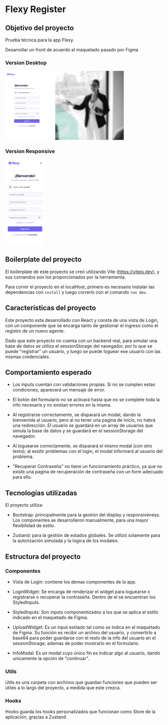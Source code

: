 # Flexy Register

## Objetivo del proyecto

Prueba técnica para la app Flexy.

Desarrollar un front de acuerdo al maquetado pasado por Figma

### Version Desktop

<img src="./src/assets/prototypes/Registrate-Agente-Desktop.jpg" width="75%">

### Version Responsive

<img src="./src/assets/prototypes/Registrate-Agente-Mobile.jpg" width="25%">

## Boilerplate del proyecto

El boilerplate de este proyecto se creó utilizando Vite (https://vitejs.dev), y sus comandos son los proporcionados por la herramienta.

Para correr el proyecto en el localHost, primero es necesario instalar las dependencias con `install` y luego correrlo con el comando `run dev`.

## Características del proyecto

Este proyecto esta desarrollado con React y consta de una vista de Login, con un componente que se encarga tanto de gestionar el ingreso como el registro de un nuevo agente.

Dado que este proyecto no cuenta con un backend real, para simular una base de datos se utiliza el sessionStorage del navegador, por lo que se puede "registrar" un usuario, y luego se puede loguear ese usuario con las mismas credenciales.

## Comportamiento esperado

- Los inputs cuentan con validaciones propias. Si no se cumplen estas condiciones, aparecerá un mensaje de error.

- El botón del formulario no se activará hasta que no se complete toda la info necesaria y no existan errores en la misma.

- Al registrarse correctamente, se disparará un modal, dando la bienvenida al usuario, pero al no tener una pagina de inicio, no habrá una redirección. El usuario se guardará en un array de usuarios que simula la base de datos y se guardará en el sessionStorage del navegador.

- Al loguearse correctamente, se disparará el mismo modal (con otro texto); al existir problemas con el login, el modal informará al usuario del problema.

- "Recuperar Contraseña" no tiene un funcionamiento práctico, ya que no existe una pagina de recuperación de contraseña con un form adecuado para ello.

## Tecnologías utilizadas

El proyecto utiliza:

- Bootstrap: principalmente para la gestión del display y responsiveness. Los componentes se desarrollaron manualmente, para una mayor flexibilidad de estilo.

- Zustand: para la gestión de estados globales. Se utilizó solamente para la autorización simulada y la lógica de los modales.

## Estructura del proyecto

### Componentes

- Vista de Login: contiene los demas componentes de la app.

- LoginWidget: Se encarga de renderizar el widget para loguearse o registrarse o recuperar la contraseña. Dentro de el se encuentran los StyledInputs.

- StyledInputs: Son inputs componentizados a los que se aplica el estilo indicado en el maquetado de Figma.

- UploadWidget: Es un input estilado tal como se indica en el maquetado de Figma. Su función es recibir un archivo del usuario, y convertirlo a base64 para poder guardarse con el resto de la info del usuario en el sessionStorage, ademas de poder mostrarlo en el formulario.

- InfoModal: Es un modal cuyo único fin es indicar algo al usuario, dando unicamente la opción de "continuar".

### Utils

Utils es una carpeta con archivos que guardan funciones que pueden ser útiles a lo largo del proyecto, a medida que este crezca.

### Hooks

Hooks guarda los hooks personalizados que funcionan como Store de la aplicación, gracias a Zustand.
